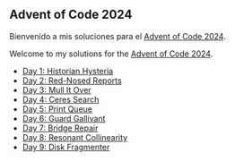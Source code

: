 ## Advent of Code 2024

Bienvenido a mis soluciones para el [Advent of Code 2024](https://adventofcode.com/2024/).

Welcome to my solutions for the [Advent of Code 2024](https://adventofcode.com/2024/).

- [Day 1: Historian Hysteria](./day_01/)
- [Day 2: Red-Nosed Reports](./day_02/)
- [Day 3: Mull It Over](./day_03/)
- [Day 4: Ceres Search](./day_04/)
- [Day 5: Print Queue](./day_05/)
- [Day 6: Guard Gallivant](./day_06/)
- [Day 7: Bridge Repair](./day_07/)
- [Day 8: Resonant Collinearity](./day_08/)
- [Day 9: Disk Fragmenter](./day_09/)

